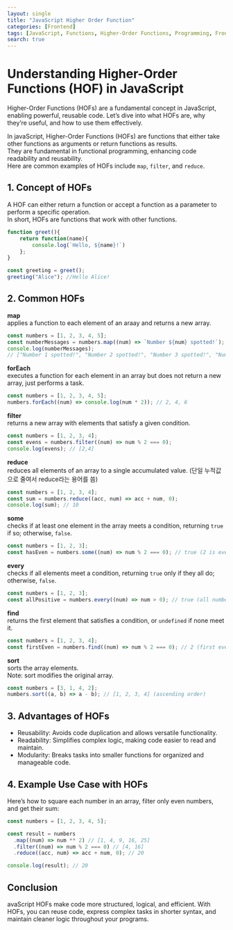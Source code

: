 ```yaml
---
layout: single
title: "JavaScript Higher Order Function"
categories: [Frontend]
tags: [JavaScript, Functions, Higher-Order Functions, Programming, Frontend]
search: true
---
```


# Understanding Higher-Order Functions (HOF) in JavaScript

Higher-Order Functions (HOFs) are a fundamental concept in JavaScript, enabling powerful, reusable code. Let’s dive into what HOFs are, why they’re useful, and how to use them effectively.

In javaScript, Higher-Order Functions (HOFs) are functions that either take other functions as arguments or return functions as results. </br>
They are fundamental in functional programming, enhancing code readability and reusability. </br>
Here are common examples of HOFs include `map`, `filter`, and `reduce`.

## 1. Concept of HOFs

A HOF can either return a function or accept a function as a parameter to perform a specific operation. </br>
In short, HOFs are functions that work with other functions.

```JavaScript
function greet(){
    return function(name){
        console.log(`Hello, ${name}!`)
    };
}

const greeting = greet();
greeting("Alice"); //Hello Alice!

```

## 2. Common HOFs

**map** </br>
applies a function to each element of an araay and returns a new array.

```javascript
const numbers = [1, 2, 3, 4, 5];
const numberMessages = numbers.map((num) => `Number ${num} spotted!`);
console.log(numberMessages);
// ["Number 1 spotted!", "Number 2 spotted!", "Number 3 spotted!", "Number 4 spotted!", "Number 5 spotted!"]
```

**forEach** </br>
executes a function for each element in an array but does not return a new array, just performs a task.

```javascript
const numbers = [1, 2, 3, 4, 5];
numbers.forEach((num) => console.log(num * 2)); // 2, 4, 6
```

**filter** </br>
returns a new array with elements that satisfy a given condition.

```javascript
const numbers = [1, 2, 3, 4];
const evens = numbers.filter((num) => num % 2 === 0);
console.log(evens); // [2,4]
```

**reduce** </br>
reduces all elements of an array to a single accumulated value. (단일 누적값으로 줄여서 reduce라는 용어를 씀)

```javascript
const numbers = [1, 2, 3, 4];
const sum = numbers.reduce((acc, num) => acc + num, 0);
console.log(sum); // 10
```

**some** </br>
checks if at least one element in the array meets a condition, returning `true` if so; otherwise, `false`.

```javascript
const numbers = [1, 2, 3];
const hasEven = numbers.some((num) => num % 2 === 0); // true (2 is even)
```

**every** </br>
checks if all elements meet a condition, returning `true` only if they all do; otherwise, `false`.

```javascript
const numbers = [1, 2, 3];
const allPositive = numbers.every((num) => num > 0); // true (all numbers are positive)
```

**find** </br>
returns the first element that satisfies a condition, or `undefined` if none meet it.

```javascript
const numbers = [1, 2, 3, 4];
const firstEven = numbers.find((num) => num % 2 === 0); // 2 (first even number)
```

**sort** </br>
sorts the array elements. </br>
Note: sort modifies the original array.

```javascript
const numbers = [3, 1, 4, 2];
numbers.sort((a, b) => a - b); // [1, 2, 3, 4] (ascending order)
```

## 3. Advantages of HOFs

- Reusability: Avoids code duplication and allows versatile functionality.
- Readability: Simplifies complex logic, making code easier to read and maintain.
- Modularity: Breaks tasks into smaller functions for organized and manageable code.

## 4. Example Use Case with HOFs

Here’s how to square each number in an array, filter only even numbers, and get their sum:

```javascript
const numbers = [1, 2, 3, 4, 5];

const result = numbers
  .map((num) => num ** 2) // [1, 4, 9, 16, 25]
  .filter((num) => num % 2 === 0) // [4, 16]
  .reduce((acc, num) => acc + num, 0); // 20

console.log(result); // 20
```

## Conclusion

avaScript HOFs make code more structured, logical, and efficient. With HOFs, you can reuse code, express complex tasks in shorter syntax, and maintain cleaner logic throughout your programs.
